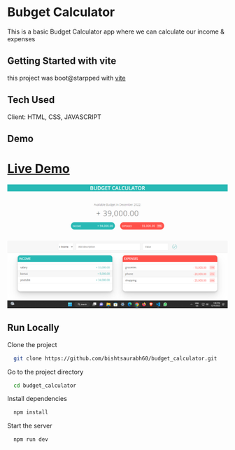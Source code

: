 
# Bubget Calculator
  This is a basic Budget Calculator app where we can calculate our income & expenses
## Getting Started with vite

this project was boot@starpped with [vite](https://vitejs.dev/)
## Tech Used
Client: HTML, CSS, JAVASCRIPT

## Demo
# [Live Demo](https://budgetcalculator-bishtsaurabh60.netlify.app/)

![App Screenshot](/screenshot/Screenshot.png)
## Run Locally

Clone the project

```bash
  git clone https://github.com/bishtsaurabh60/budget_calculator.git
```

Go to the project directory

```bash
  cd budget_calculator
```

Install dependencies

```bash
  npm install
```

Start the server

```bash
  npm run dev
```

